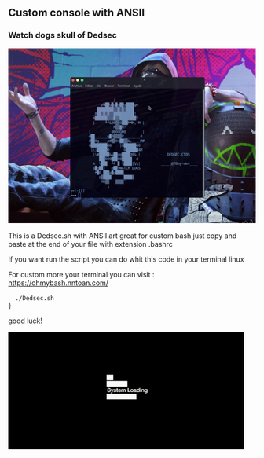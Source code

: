 ## Custom console with ANSII
### Watch dogs skull of Dedsec

![custom-cosole](img/customconsole.png)

This is a Dedsec.sh with ANSII art great for custom bash just copy and paste
  at the end of your file with extension .bashrc

If you want run the script you can do whit this code in your terminal linux

For custom more your terminal you can visit : https://ohmybash.nntoan.com/
~~~
  ./Dedsec.sh
}
~~~

good luck!

![watch dogs](img/dogs.gif)
